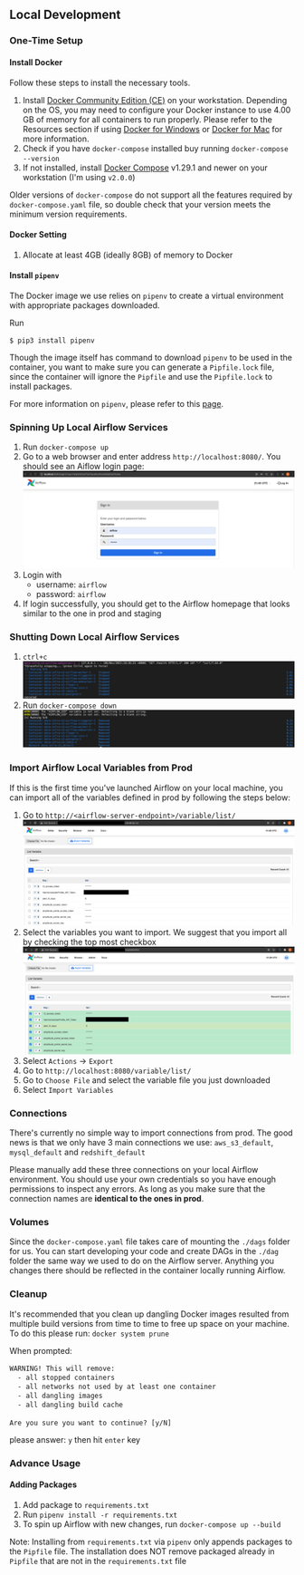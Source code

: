 ## Local Development
### One-Time Setup
#### Install Docker
Follow these steps to install the necessary tools.

1. Install [Docker Community Edition (CE)](https://docs.docker.com/engine/installation/) on your workstation. Depending on the OS, you may need to configure your Docker instance to use 4.00 GB of memory for all containers to run properly. Please refer to the Resources section if using [Docker for Windows](https://docs.docker.com/docker-for-windows/#resources>) or [Docker for Mac](https://docs.docker.com/docker-for-mac/#resources) for more information.
2. Check if you have `docker-compose` installed buy running `docker-compose --version`
3. If not installed, install [Docker Compose](https://docs.docker.com/compose/install/) v1.29.1 and newer on your workstation (I'm using `v2.0.0`)

Older versions of ``docker-compose`` do not support all the features required by ``docker-compose.yaml`` file, so double check that your version meets the minimum version requirements.


#### Docker Setting
1. Allocate at least 4GB (ideally 8GB) of memory to Docker

#### Install `pipenv`
The Docker image we use relies on `pipenv` to create a virtual environment with appropriate packages downloaded.

Run
```
$ pip3 install pipenv
```

Though the image itself has command to download `pipenv` to be used in the container, you want to make sure you can generate a `Pipfile.lock` file, since the container will ignore the `Pipfile` and use the `Pipfile.lock` to install packages.

For more information on `pipenv`, please refer to this [page](https://pipenv-fork.readthedocs.io/en/latest/basics.html).

### Spinning Up Local Airflow Services
1. Run `docker-compose up`
2. Go to a web browser and enter address `http://localhost:8080/`. You should see an Aiflow login page:
![Local Airflow Login Page](./images/airflow_login.png)
3. Login with
    * username: `airflow`
    * password: `airflow`
4. If login successfully, you should get to the Airflow homepage that looks similar to the one in prod and staging

### Shutting Down Local Airflow Services
1. `ctrl+c`
![control-c](./images/docker_ctrl_c.png)
2. Run `docker-compose down`
![docker-compose down](./images/docker_compose_down.png)

### Import Airflow Local Variables from Prod
If this is the first time you've launched Airflow on your local machine, you can import all of the variables defined in prod by following the steps below:
1. Go to `http://<airflow-server-endpoint>/variable/list/`
![Prod Var List](./images/var_list.png)
2. Select the variables you want to import. We suggest that you import all by checking the top most checkbox
![Prod Var List Selected](./images/var_list_selected.png)
3. Select `Actions` -> `Export`
4. Go to `http://localhost:8080/variable/list/`
5. Go to `Choose File` and select the variable file you just downloaded
6. Select `Import Variables`

### Connections
There's currently no simple way to import connections from prod. The good news is that we only have 3 main connections we use: `aws_s3_default`, `mysql_default` and `redshift_default`

Please manually add these three connections on your local Airflow environment. You should use your own credentials so you have enough permissions to inspect any errors. As long as you make sure that the connection names are **identical to the ones in prod**.

### Volumes
Since the `docker-compose.yaml` file takes care of mounting the `./dags` folder for us. You can start developing your code and create DAGs in the `./dag` folder the same way we used to do on the Airflow server. Anything you changes there should be reflected in the container locally running Airflow.

### Cleanup
It's recommended that you clean up dangling Docker images resulted from multiple build versions from time to time to free up space on your machine. To do this please run: `docker system prune`

When prompted:
```
WARNING! This will remove:
  - all stopped containers
  - all networks not used by at least one container
  - all dangling images
  - all dangling build cache

Are you sure you want to continue? [y/N]
```
please answer: `y` then hit `enter` key

### Advance Usage
#### Adding Packages
1. Add package to `requirements.txt`
2. Run `pipenv install -r requirements.txt`
3. To spin up Airflow with new changes, run `docker-compose up --build`

Note: Installing from `requirements.txt` via `pipenv` only appends packages to the `Pipfile` file. The installation does NOT remove packaged already in `Pipfile` that are not in the `requirements.txt` file
